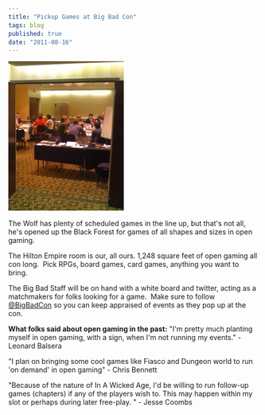 ```yaml
---
title: "Pickup Games at Big Bad Con"
tags: blog
published: true
date: "2011-08-16"
---
```


[![Open Gaming](/images/open_gaming-232x300.jpg "Open Gaming")](http://www.bigbadcon.com/wp-content/uploads/2011/08/open_gaming.jpg)

The Wolf has plenty of scheduled games in the line up, but that's not all, he's opened up the Black Forest for games of all shapes and sizes in open gaming.

The Hilton Empire room is our, all ours. 1,248 square feet of open gaming all con long.  Pick RPGs, board games, card games, anything you want to bring.

The Big Bad Staff will be on hand with a white board and twitter, acting as a matchmakers for folks looking for a game.  Make sure to follow [@BigBadCon](http://twitter.com/#!/bigbadcon "Big Bad Tweets!") so you can keep appraised of events as they pop up at the con.

**What folks said about open gaming in the past:** "I'm pretty much planting myself in open gaming, with a sign, when I'm not running my events." - Leonard Balsera

"I plan on bringing some cool games like Fiasco and Dungeon world to run 'on demand' in open gaming" - Chris Bennett

"Because of the nature of In A Wicked Age, I'd be willing to run follow-up games (chapters) if any of the players wish to. This may happen within my slot or perhaps during later free-play. " - Jesse Coombs
